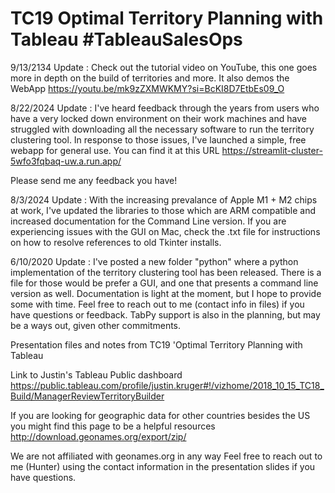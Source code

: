 # TC19 Optimal Territory Planning with Tableau #TableauSalesOps

9/13/2134 Update : Check out the tutorial video on YouTube, this one goes more in depth on the build of territories and more. It also demos the WebApp 
https://youtu.be/mk9zZXMWKMY?si=BcKI8D7EtbEs09_O

8/22/2024 Update : I've heard feedback through the years from users who have a very locked down environment on their work machines and have struggled with downloading all the necessary software to run the territory clustering tool. In response to those issues, I've launched a simple, free webapp for general use. You can find it at this URL https://streamlit-cluster-5wfo3fqbaq-uw.a.run.app/

Please send me any feedback you have!

8/3/2024 Update : With the increasing prevalance of Apple M1 + M2 chips at work, I've updated the libraries to those which are ARM compatible and increased documentation for the Command Line version. If you are experiencing issues with the GUI on Mac, check the .txt file for instructions on how to resolve references to old Tkinter installs. 

6/10/2020 Update : I've posted a new folder "python" where a python implementation of the territory clustering tool has been released. 
                   There is a file for those would be prefer a GUI, and one that presents a command line version as well. Documentation is                    light at the moment, but I hope to provide some with time. Feel free to reach out to me (contact info in files) if you                    have questions or feedback.  TabPy support is also in the planning, but may be a ways out, given other commitments.

Presentation files and notes from TC19 'Optimal Territory Planning with Tableau

Link to Justin's Tableau Public dashboard
https://public.tableau.com/profile/justin.kruger#!/vizhome/2018_10_15_TC18_Build/ManagerReviewTerritoryBuilder

If you are looking for geographic data for other countries besides the US you might find this page to be a helpful resources http://download.geonames.org/export/zip/

We are not affiliated with geonames.org in any way Feel free to reach out to me (Hunter) using the contact information in the presentation slides if you have questions.
